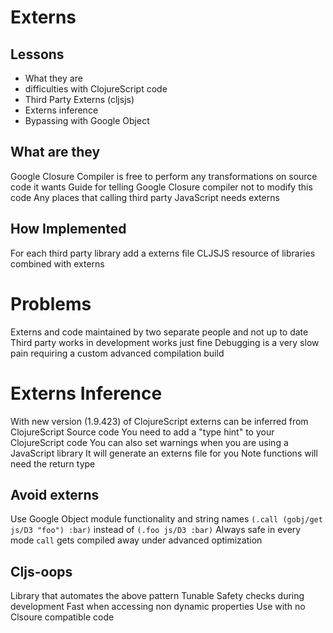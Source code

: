 # Externs

## Lessons
- What they are
- difficulties with ClojureScript code
- Third Party Externs (cljsjs)
- Externs inference
- Bypassing with Google Object

## What are they
Google Closure Compiler is free to perform any transformations on source code it wants
Guide for telling Google Closure compiler not to modify this code
Any places that calling third party JavaScript needs externs

## How Implemented
For each third party library add a externs file
CLJSJS resource of libraries combined with externs

# Problems
Externs and code maintained by two separate people and not up to date
Third party works in development works just fine
Debugging is a very slow pain requiring a custom advanced compilation build

# Externs Inference
With new version (1.9.423) of ClojureScript externs can be inferred from ClojureScript Source code
You need to add a "type hint" to your ClojureScript code
You can also set warnings when you are using a JavaScript library
It will generate an externs file for you
Note functions will need the return type

## Avoid externs
Use Google Object module functionality and string names
`(.call (gobj/get js/D3 "foo") :bar)` instead of `(.foo js/D3 :bar)`
Always safe in every mode
`call` gets compiled away under advanced optimization

## Cljs-oops
Library that automates the above pattern
Tunable Safety checks during development
Fast when accessing non dynamic properties
Use with no Clsoure compatible code
